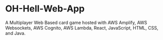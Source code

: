 # OH-Hell-Web-App
A Multiplayer Web Based card game hosted with AWS Amplify, AWS Websockets, AWS Cognito, AWS Lambda, React, JavaScript, HTML, CSS, and Java.
